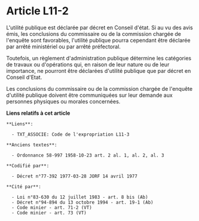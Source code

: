 # Article L11-2

L'utilité publique est déclarée par décret en Conseil d'état. Si au vu des avis émis, les conclusions du commissaire ou de la
commission chargée de l'enquête sont favorables, l'utilité publique pourra cependant être déclarée par arrêté ministériel ou
par arrêté préfectoral.

Toutefois, un règlement d'administration publique détermine les catégories de travaux ou d'opérations qui, en raison de leur
nature ou de leur importance, ne pourront être déclarées d'utilité publique que par décret en Conseil d'Etat.

Les conclusions du commissaire ou de la commission chargée de l'enquête d'utilité publique doivent être communiquées sur leur
demande aux personnes physiques ou morales concernées.

**Liens relatifs à cet article**

	**Liens**:

	  - TXT_ASSOCIE: Code de l'expropriation L11-3

	**Anciens textes**:

	  - Ordonnance 58-997 1958-10-23 art. 2 al. 1, al. 2, al. 3

	**Codifié par**:

	  - Décret n°77-392 1977-03-28 JORF 14 avril 1977

	**Cité par**:

	  - Loi n°83-630 du 12 juillet 1983 - art. 8 bis (Ab)
	  - Décret n°94-894 du 13 octobre 1994 - art. 19-1 (Ab)
	  - Code minier - art. 71-2 (VT)
	  - Code minier - art. 73 (VT)
